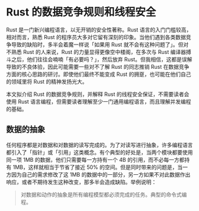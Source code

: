 # Rust 的数据竞争规则和线程安全

Rust 是一门新兴编程语言，以无开销的安全性著称。Rust 语言的入门门槛较高，相对而言，熟悉 Rust 的程序员大多对它留有深刻的印象。当他们遇到各类数据竞争导致的缺陷时，多半会着魔一样说「如果用 Rust 就不会有这种问题了」。但对不熟悉 Rust 的人来说，Rust 的力量显得更像空中楼阁，在多次与 Rust 编译器搏斗之后，他们往往会喃喃「有必要吗？」，然后放弃 Rust。但我相信，这都是误解导致的不良体验，因此可能需要一些对不了解 Rust 的同志推销 Rust 在数据竞争方面的核心思路的研讨。即使他们最终不能变成 Rust 的拥趸，也可能在他们自己的领域里将 Rust 的精神发扬光大。

本文拟介绍 Rust 的数据竞争规则，并解释 Rust 的线程安全保证，不需要读者会使用 Rust 语言编程，但需要读者理解至少一门通用编程语言，而且理解并发编程的基础。

## 数据的抽象

任何程序都是对数据和对数据的读写完成的。为了对读写进行抽象，许多编程语言都引入了「指针」或「引用」这类概念。有个典型的好处是，当两个模块都要使用同一项 1MB 的数据，他们只需要每一方持有一个 4B 的引用，而不必每一方都持有 1MB，这样就相当于节省了接近 50% 的空间。但是同时带来的问题是，当一方因为自己的需求修改了这 1MB 的数据中的一部分，另一方如果不对此数据作出响应，或者不期待发生这种改变，那多半会造成缺陷。举例说明：

> 对数据和动作的抽象是所有编程模型都必须完成的任务。典型的命令式编程。
